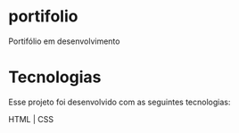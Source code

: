 # portifolio

Portifólio em desenvolvimento

# Tecnologias

Esse projeto foi desenvolvido com as seguintes tecnologias:

HTML | CSS 


